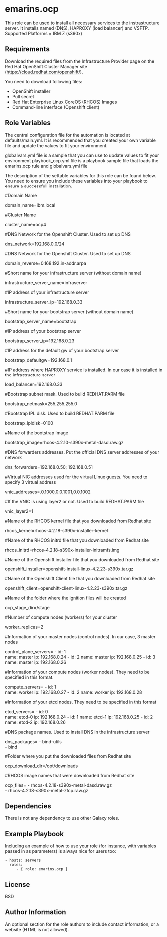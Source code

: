 emarins.ocp
=========

This role can be used to install all necessary services to the instrastructure server.  It installs named (DNS), HAPROXY (load balancer) and VSFTP.
Supported Platforms = IBM Z (s390x)

Requirements
------------

Download the required files from the Infrastructure Provider page on the Red Hat OpenShift Cluster Manager site (https://cloud.redhat.com/openshift/).

You need to download following files:

- OpenShift installer
- Pull secret
- Red Hat Enterprise Linux CoreOS (RHCOS) Images
- Command-line interface (Openshift client)

Role Variables
--------------

The central configuration file for the automation is located at defaults/main.yml. It is recommended that you created your own variable file and update the values to fit your environment.


globalvars.yml file is a sample that you can use to update values to fit your environment
playbook_ocp.yml file is a playbook sample file that loads the emarins.ocp rule and globalvars.yml file


The description of the settable variables for this role can be found below. You need to ensure you include these variables into your playbook to ensure a successfull installation.


#Domain Name

domain_name=ibm.local        

#Cluster Name

cluster_name=ocp4        

#DNS Network for the Openshift Cluster. Used to set up DNS

dns_network=192.168.0.0/24			        

#DNS Network for the Openshift Cluster. Used to set up DNS

domain_reverse=0.168.192.in-addr.arpa			

#Short name for your infrastructure server (without domain name)

infrastructure_server_name=infraserver				

#IP address of your infrastructure server

infrastructure_server_ip=192.168.0.33				

#Short name for your bootstrap server (without domain name)

bootstrap_server_name=bootstrap

#IP address of your bootstrap server

bootstrap_server_ip=192.168.0.23

#IP address for the default gw of your bootstrap server

bootstrap_defaultgw=192.168.0.1

#IP address where HAPROXY service is installed. In our case it is installed in the infrastructure server

load_balancer=192.168.0.33

#Bootstrap subnet mask.  Used to build REDHAT.PARM file

bootstrap_netmask=255.255.255.0	

#Bootstrap IPL disk.  Used to build REDHAT.PARM file

bootstrap_ipldisk=0100	

#Name of the bootstrap Image

bootstrap_image=rhcos-4.2.10-s390x-metal-dasd.raw.gz

#DNS forwarders addresses. Put the official DNS server addresses of your network

dns_forwarders=192.168.0.50; 192.168.0.51

#Virtual NIC addresses used for the virtual Linux guests. You need to specify 3 virtual address

vnic_addresses=.0.1000,0.0.1001,0.0.1002

#If the VNIC is using layer2 or not. Used to build REDHAT.PARM file

vnic_layer2=1		

#Name of the RHCOS kernel file that you downloaded from Redhat site

rhcos_kernel=rhcos-4.2.18-s390x-installer-kernel 	

#Name of the RHCOS initrd file that you downloaded from Redhat site

rhcos_initrd=rhcos-4.2.18-s390x-installer-initramfs.img	

#Name of the Openshift installer file that you downloaded from Redhat site

openshift_installer=openshift-install-linux-4.2.23-s390x.tar.gz

#Name of the Openshift Client file that you downloaded from Redhat site

openshift_client=openshift-client-linux-4.2.23-s390x.tar.gz	

#Name of the folder where the ignition files will be created

ocp_stage_dir=/stage					

#Number of compute nodes (workers) for your cluster

worker_replicas=2		

#Information of your master nodes (control nodes). In our case, 3 master nodes

control_plane_servers=
                - id: 1					
    				  name: master
    				  ip: 192.168.0.24
  				- id: 2
    				  name: master
    				  ip: 192.168.0.25
  				- id: 3
    				  name: master
    				  ip: 192.168.0.26
                      
#Information of your compute nodes (worker nodes).  They need to be specified in this format.

compute_servers=
                - id: 1					
    				  name: worker
    				  ip: 192.168.0.27
  				- id: 2
    				  name: worker
    				  ip: 192.168.0.28
                      
#Information of your etcd nodes.  They need to be specified in this format

etcd_servers=
                - id: 0  				
    				  name: etcd-0 
    				  ip: 192.168.0.24
  				- id: 1
    				  name: etcd-1
    				  ip: 192.168.0.25
  				- id: 2
    				  name: etcd-2
    				  ip: 192.168.0.26
                      
#DNS package names.  Used to install DNS in the infrastructure server

dns_packages=
          - bind-utils				
 				  - bind
                
#Folder where you put the downloaded files from Redhat site

ocp_download_dir=/opt/downloads	

#RHCOS image names that were downloaded from Redhat site

ocp_files=
               - rhcos-4.2.18-s390x-metal-dasd.raw.gz	
               - rhcos-4.2.18-s390x-metal-zfcp.raw.gz


Dependencies
------------

There is not any dependency to use other Galaxy roles.

Example Playbook
----------------

Including an example of how to use your role (for instance, with variables passed in as parameters) is always nice for users too:

    - hosts: servers
      roles:
         - { role: emarins.ocp }

License
-------

BSD

Author Information
------------------

An optional section for the role authors to include contact information, or a website (HTML is not allowed).
